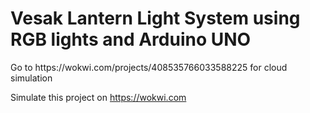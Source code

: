 <h1>Vesak Lantern Light System using RGB lights and Arduino UNO</h1>
Go to
https://wokwi.com/projects/408535766033588225 for cloud simulation

Simulate this project on https://wokwi.com

